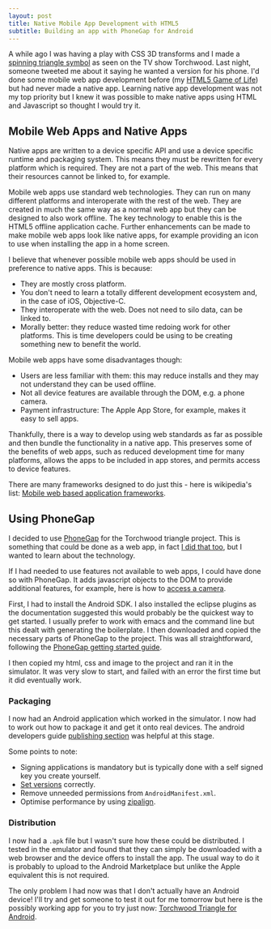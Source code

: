```yaml
---
layout: post
title: Native Mobile App Development with HTML5
subtitle: Building an app with PhoneGap for Android
---
```


A while ago I was having a play with CSS 3D transforms and I made a <a
href="/blog/2011/08/08/Torchwood-Triangle-with-CSS-3D-Transforms.html">spinning
triangle symbol</a> as seen on the TV show Torchwood. Last night, someone
tweeted me about it saying he wanted a version for his phone. I'd done some
mobile web app development before (my <a href="/life/life.html">HTML5 Game of
Life</a>) but had never made a native app. Learning native app development was
not my top priority but I knew it was possible to make native apps using HTML
and Javascript so thought I would try it.

## Mobile Web Apps and Native Apps

Native apps are written to a device specific API and use a device specific
runtime and packaging system. This means they must be rewritten for every
platform which is required. They are not a part of the web. This means that
their resources cannot be linked to, for example.

Mobile web apps use standard web technologies. They can run on many different
platforms and interoperate with the rest of the web. They are created in much
the same way as a normal web app but they can be designed to also work
offline. The key technology to enable this is the HTML5 offline application
cache. Further enhancements can be made to make mobile web apps look like
native apps, for example providing an icon to use when installing the app in a
home screen.

I believe that whenever possible mobile web apps should be used in preference
to native apps. This is because:

- They are mostly cross platform.
- You don't need to learn a totally different development ecosystem and, in
  the case of iOS, Objective-C.
- They interoperate with the web. Does not need to silo data, can be linked to.
- Morally better: they reduce wasted time redoing work for other
  platforms. This is time developers could be using to be creating something
  new to benefit the world.

Mobile web apps have some disadvantages though:

- Users are less familiar with them: this may reduce installs and they may not
  understand they can be used offline.
- Not all device features are available through the DOM, e.g. a phone camera.
- Payment infrastructure: The Apple App Store, for example, makes it easy to
  sell apps.

Thankfully, there is a way to develop using web standards as far as possible
and then bundle the functionality in a native app. This preserves some of the
benefits of web apps, such as reduced development time for many platforms,
allows the apps to be included in app stores, and permits access to device
features.

There are many frameworks designed to do just this - here is wikipedia's list:
<a
href="http://en.wikipedia.org/wiki/Multiple_phone_web_based_application_framework">Mobile
web based application frameworks</a>.

## Using PhoneGap

I decided to use <a href="http://en.wikipedia.org/wiki/PhoneGap">PhoneGap</a>
for the Torchwood triangle project. This is something that could be
done as a web app, in fact <a href="/misc/torchwood-spinning-triangle/">I did
that too</a>, but I wanted to learn about the technology.

If I had needed to use features not available to web apps, I could have done
so with PhoneGap. It adds javascript objects to the DOM to provide additional
features, for example, here is how to <a
href="http://docs.phonegap.com/phonegap_camera_camera.md.html">access a
camera</a>.

First, I had to install the Android SDK. I also installed the eclipse plugins
as the documentation suggested this would probably be the quickest way to get
started. I usually prefer to work with emacs and the command line but this
dealt with generating the boilerplate. I then downloaded and copied the
necessary parts of PhoneGap to the project. This was all straightforward,
following the <a href="http://www.phonegap.com/start#android">PhoneGap getting
started guide</a>.

I then copied my html, css and image to the project and ran it in the
simulator. It was very slow to start, and failed with an error the first time
but it did eventually work.

### Packaging

I now had an Android application which worked in the simulator. I now had to
work out how to package it and get it onto real devices. The android
developers guide <a
href="http://developer.android.com/guide/publishing/preparing.html">publishing
section</a> was helpful at this stage.

Some points to note:

- Signing applications is mandatory but is typically done with a self signed
  key you create yourself.
- <a href="http://developer.android.com/guide/publishing/versioning.html">Set
  versions</a> correctly.
- Remove unneeded permissions from <code>AndroidManifest.xml</code>.
- Optimise performance by using <a
  href="http://developer.android.com/guide/developing/tools/zipalign.html">zipalign</a>.

### Distribution

I now had a <code>.apk</code> file but I wasn't sure how these could be
distributed. I tested in the emulator and found that they can simply be
downloaded with a web browser and the device offers to install the app. The
usual way to do it is probably to upload to the Android Marketplace but unlike
the Apple equivalent this is not required.

The only problem I had now was that I don't actually have an Android device!
I'll try and get someone to test it out for me tomorrow but here is the
possibly working app for you to try just now: <a
href="/misc/torchwood-spinning-triangle/Torchwood_Triangle.apk">Torchwood
Triangle for Android</a>.
